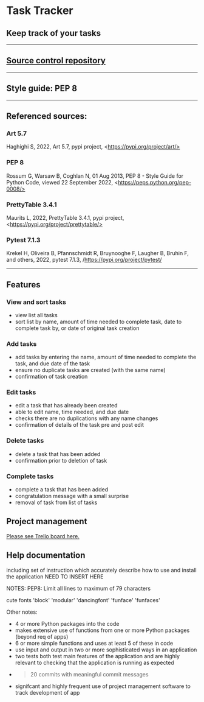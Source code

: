 # Task Tracker
## Keep track of your tasks
---

## [Source control repository](https://github.com/Vickyyn/terminal-app)
---

## Style guide: PEP 8
---

## Referenced sources:
### Art 5.7
Haghighi S, 2022, Art 5.7, pypi project, \<https://pypi.org/project/art/>
### PEP 8
Rossum G, Warsaw B, Coghlan N, 01 Aug 2013, PEP 8 - Style Guide for Python Code, viewed 22 September 2022, \<https://peps.python.org/pep-0008/>
### PrettyTable 3.4.1
Maurits L, 2022, PrettyTable 3.4.1, pypi project, \<https://pypi.org/project/prettytable/>
### Pytest 7.1.3
Krekel H, Oliveira B, Pfannschmidt R, Bruynooghe F, Laugher B, Bruhin F, and others, 2022, pytest 7.1.3, /<https://pypi.org/project/pytest/>

---

## Features 
### View and sort tasks
- view list all tasks
- sort list by name, amount of time needed to complete task, date to complete task by, or date of original task creation
  
### Add tasks
- add tasks by entering the name, amount of time needed to complete the task, and due date of the task
- ensure no duplicate tasks are created (with the same name)
- confirmation of task creation 

### Edit tasks
- edit a task that has already been created
- able to edit name, time needed, and due date 
- checks there are no duplications with any name changes
- confirmation of details of the task pre and post edit
  
### Delete tasks
- delete a task that has been added
- confirmation prior to deletion of task

### Complete tasks
- complete a task that has been added
- congratulation message with a small surprise
- removal of task from list of tasks

## Project management
[Please see Trello board here.](https://trello.com/b/vgLKMc5B/terminal-app)

## Help documentation 
including set of instruction which accurately describe how to use and install the application 
NEED TO INSERT HERE 

NOTES:
PEP8: Limit all lines to maximum of 79 characters

cute fonts 'block' 'modular' 'dancingfont' 'funface' 'funfaces'



Other notes:
- 4 or more Python packages into the code
- makes extensive use of functions from one or more Python packages (beyond req of apps)
- 6 or more simple functions and uses at least 5 of these in code 
- use input and output in two or more sophisticated ways in an application 
- two tests both test main features of the application and are highly relevant to checking that the application is running as expected 
- > 20 commits with meaningful commit messages 
- signifcant and highly frequent use of project management software to track development of app 